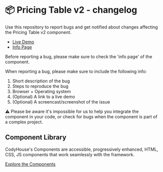 # 📦 Pricing Table v2 - changelog

Use this repository to report bugs and get notified about changes affecting the Pricing Table v2 component.

- [Live Demo](https://codyhouse.co/ds/components/app/pricing-table-v2)
- [Info Page](https://codyhouse.co/ds/components/info/pricing-table-v2)

Before reporting a bug, please make sure to check the 'info page' of the component. 

When reporting a bug, please make sure to include the following info:

1. Short description of the bug
2. Steps to reproduce the bug
3. Browser + Operating system
4. (Optional) A link to a live demo
5. (Optional) A screencast/screenshot of the issue

⚠️ Please be aware it's impossible for us to help you integrate the component in your code, or check for bugs when the component is part of a complex project.

## Component Library

CodyHouse's Components are accessible, progressively enhanced, HTML, CSS, JS components that work seamlessly with the framework.

[Explore the Components](https://codyhouse.co/ds/components)
